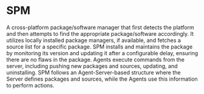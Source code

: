 # SPM
A cross-platform package/software manager that first detects the platform and then attempts to find the appropriate package/software accordingly. It utilizes locally installed package managers, if available, and fetches a source list for a specific package. SPM installs and maintains the package by monitoring its version and updating it after a configurable delay, ensuring there are no flaws in the package. Agents execute commands from the server, including pushing new packages and sources, updating, and uninstalling. SPM follows an Agent-Server-based structure where the Server defines packages and sources, while the Agents use this information to perform actions.
